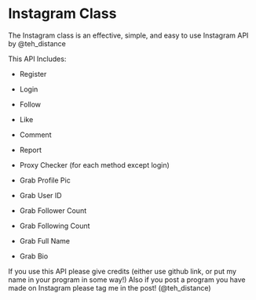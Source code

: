 # Instagram Class
The Instagram class is an effective, simple, and easy to use Instagram API by @teh_distance

This API Includes:
- Register
- Login
- Follow
- Like
- Comment
- Report

- Proxy Checker (for each method except login)

- Grab Profile Pic
- Grab User ID
- Grab Follower Count
- Grab Following Count
- Grab Full Name
- Grab Bio

If you use this API please give credits (either use github link, or put my name in your program in some way!)
Also if you post a program you have made on Instagram please tag me in the post! (@teh_distance)